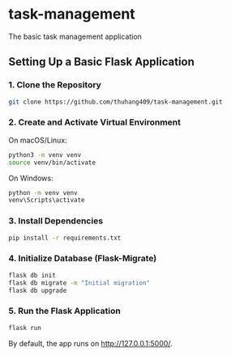 # task-management
The basic task management application

## Setting Up a Basic Flask Application
### 1. Clone the Repository
```bash
git clone https://github.com/thuhang409/task-management.git
```

### 2. Create and Activate Virtual Environment
On macOS/Linux:
```bash
python3 -m venv venv
source venv/bin/activate
```

On Windows:
```bash
python -m venv venv
venv\Scripts\activate
```

### 3. Install Dependencies
```bash
pip install -r requirements.txt
```

### 4. Initialize Database (Flask-Migrate)
```bash
flask db init
flask db migrate -m "Initial migration"
flask db upgrade
```

### 5. Run the Flask Application
```bash
flask run
```
By default, the app runs on http://127.0.0.1:5000/.
